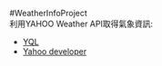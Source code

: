 #WeatherInfoProject  
利用YAHOO Weather API取得氣象資訊:  
* [YQL](https://developer.yahoo.com/weather/documentation.html) 
* [Yahoo developer](https://developer.yahoo.com/weather/)


